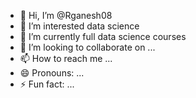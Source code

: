 - 👋 Hi, I’m @Rganesh08
- 👀 I’m interested data science 
- 🌱 I’m currently full data science courses 
- 💞️ I’m looking to collaborate on ...
- 📫 How to reach me ...
- 😄 Pronouns: ...
- ⚡ Fun fact: ...

<!---
Rganesh08/Rganesh08 is a ✨ special ✨ repository because its `README.md` (this file) appears on your GitHub profile.
You can click the Preview link to take a look at your changes.
--->
